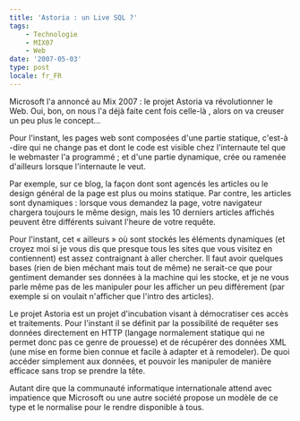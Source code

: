 ```yaml
---
title: 'Astoria : un Live SQL ?'
tags:
    - Technologie
    - MIX07
    - Web
date: '2007-05-03'
type: post
locale: fr_FR
---
```


Microsoft l'a annoncé au Mix 2007&nbsp;: le projet Astoria va révolutionner le Web. Oui, bon, on nous l'a déjà faite cent fois celle-là , alors on va creuser un peu plus le concept…

Pour l'instant, les pages web sont composées d'une partie statique, c'est-à -dire qui ne change pas et dont le code est visible chez l'internaute tel que le webmaster l'a programmé ; et d'une partie dynamique, crée ou ramenée d'ailleurs lorsque l'internaute le veut.

Par exemple, sur ce blog, la façon dont sont agencés les articles ou le design général de la page est plus ou moins statique. Par contre, les articles sont dynamiques&nbsp;: lorsque vous demandez la page, votre navigateur chargera toujours le même design, mais les 10 derniers articles affichés peuvent être différents suivant l'heure de votre requête.

Pour l'instant, cet «&nbsp;ailleurs&nbsp;» où sont stockés les éléments dynamiques (et croyez moi si je vous dis que presque tous les sites que vous visitez en contiennent) est assez contraignant à aller chercher. Il faut avoir quelques bases (rien de bien méchant mais tout de même) ne serait-ce que pour gentiment demander ses données à la machine qui les stocke, et je ne vous parle même pas de les manipuler pour les afficher un peu différement (par exemple si on voulait n'afficher que l'intro des articles).

Le projet Astoria est un projet d'incubation visant à démocratiser ces accès et traitements. Pour l'instant il se définit par la possibilité de requêter ses données directement en HTTP (langage normalement statique qui ne permet donc pas ce genre de prouesse) et de récupérer des données XML (une mise en forme bien connue et facile à adapter et à remodeler). De quoi accéder simplement aux données, et pouvoir les manipuler de manière efficace sans trop se prendre la tête.

Autant dire que la communauté informatique internationale attend avec impatience que Microsoft ou une autre société propose un modèle de ce type et le normalise pour le rendre disponible à tous.